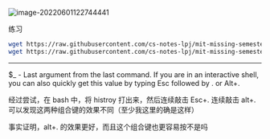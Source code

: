 
![image-20220601122744441](https://aliyun-oss-lpj.oss-cn-qingdao.aliyuncs.com/images/by-picgo/image-20220601122744441.png)

练习

```bash
wget https://raw.githubusercontent.com/cs-notes-lpj/mit-missing-semester-tools/main/src/2-ShellScript-Tools/mcd.sh
wget https://raw.githubusercontent.com/cs-notes-lpj/mit-missing-semester-tools/main/src/2-ShellScript-Tools/example.sh
```

---

$_ - Last argument from the last command. If you are in an interactive shell, you can also quickly get this value by typing Esc followed by . or Alt+.

经过尝试，在 bash 中，将 histroy 打出来，然后连续敲击 Esc+. 连续敲击 alt+. 可以发现这两种组合键的效果不同（至少我这里的确是这样）
  
事实证明，alt+. 的效果更好，而且这个组合键也更容易按不是吗


